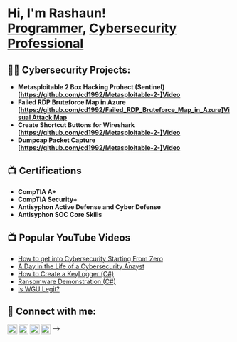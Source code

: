 <h1>Hi, I'm Rashaun! <br/><a href="https://github.com/cd1992">Programmer</a>, <a href="https://www.linkedin.com/in/curtis-dirton-41523a158/">Cybersecurity Professional</a></h1>

<h2>👨‍💻 Cybersecurity Projects:</h2>

- <b>Metasploitable 2 Box Hacking Prohect (Sentinel) [https://github.com/cd1992/Metasploitable-2-]<a href="https://github.com/cd1992/Metasploitable-2-/blob/SSH-Port-Vulnerabilities/bandicam%202023-06-21%2020-29-09-386.mp4">Video</a></b>
- <b>Failed RDP Bruteforce Map in Azure [https://github.com/cd1992/Failed_RDP_Bruteforce_Map_in_Azure]<a href="https://github.com/cd1992/Failed_RDP_Bruteforce_Map_in_Azure/blob/main/1687880017951.jpg">Visual Attack Map</a></b>
- <b>Create Shortcut Buttons for Wireshark [https://github.com/cd1992/Metasploitable-2-]<a href="https://github.com/cd1992/Metasploitable-2-/blob/SSH-Port-Vulnerabilities/bandicam%202023-06-21%2020-29-09-386.mp4">Video</a></b>
- <b>Dumpcap Packet Capture [https://github.com/cd1992/Metasploitable-2-]<a href="https://github.com/cd1992/Metasploitable-2-/blob/SSH-Port-Vulnerabilities/bandicam%202023-06-21%2020-29-09-386.mp4">Video</a></b>

<h2>📺 Certifications</h2>

- <b>CompTIA A+</b>
- <b>CompTIA Security+</b>
- <b>Antisyphon Active Defense and Cyber Defense</b>
- <b>Antisyphon SOC Core Skills</a></b>

<h2>📺 Popular YouTube Videos</h2>

- [How to get into Cybersecurity Starting From Zero](https://www.youtube.com/watch?v=a83ASGn_V_s)
- [A Day in the Life of a Cybersecurity Anayst](https://www.youtube.com/watch?v=uHy3oM7NnoU)
- [How to Create a KeyLogger (C#)](https://www.youtube.com/watch?v=N-L9hklSlNk)
- [Ransomware Demonstration (C#)](https://www.youtube.com/watch?v=OfvdQeh79s0)
- [Is WGU Legit?](https://www.youtube.com/watch?v=E2MwRWxDBkA)

<h2> 🤳 Connect with me:</h2>

[<img align="left" alt="JoshMadakor | YouTube" width="22px" src="https://cdn.jsdelivr.net/npm/simple-icons@v3/icons/youtube.svg" />][youtube]
[<img align="left" alt="JoshMadakor | Twitter" width="22px" src="https://cdn.jsdelivr.net/npm/simple-icons@v3/icons/twitter.svg" />][twitter]
[<img align="left" alt="JoshMadakor | LinkedIn" width="22px" src="https://cdn.jsdelivr.net/npm/simple-icons@v3/icons/linkedin.svg" />][linkedin]
[<img align="left" alt="JoshMadakor | Instagram" width="22px" src="https://cdn.jsdelivr.net/npm/simple-icons@v3/icons/instagram.svg" />][instagram]

[twitter]: https://twitter.com/joshmadakor
[youtube]: https://www.youtube.com/c/joshmadakor
[instagram]: https://www.instagram.com/joshmadakor/
[linkedin]: https://linkedin.com/in/joshmadakor

<!--
**joshmadakor1/joshmadakor1** is a ✨ _special_ ✨ repository because its `README.md` (this file) appears on your GitHub profile.

Here are some ideas to get you started:

- 🔭 I’m currently working on ...
- 🌱 I’m currently learning ...
- 👯 I’m looking to collaborate on ...
- 🤔 I’m looking for help with ...
- 💬 Ask me about ...
- 📫 How to reach me: ...
- 😄 Pronouns: ...
- ⚡ Fun fact: ...
-->
-->
